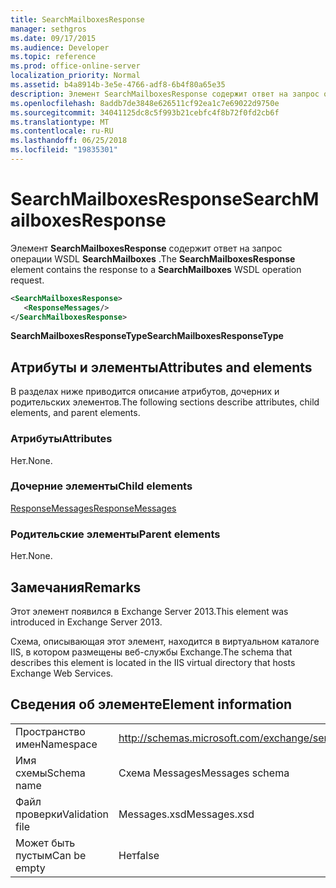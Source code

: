 ```yaml
---
title: SearchMailboxesResponse
manager: sethgros
ms.date: 09/17/2015
ms.audience: Developer
ms.topic: reference
ms.prod: office-online-server
localization_priority: Normal
ms.assetid: b4a8914b-3e5e-4766-adf8-6b4f80a65e35
description: Элемент SearchMailboxesResponse содержит ответ на запрос операции SearchMailboxes WSDL.
ms.openlocfilehash: 8addb7de3848e626511cf92ea1c7e69022d9750e
ms.sourcegitcommit: 34041125dc8c5f993b21cebfc4f8b72f0fd2cb6f
ms.translationtype: MT
ms.contentlocale: ru-RU
ms.lasthandoff: 06/25/2018
ms.locfileid: "19835301"
---
```

# <a name="searchmailboxesresponse"></a><span data-ttu-id="b214d-103">SearchMailboxesResponse</span><span class="sxs-lookup"><span data-stu-id="b214d-103">SearchMailboxesResponse</span></span>

<span data-ttu-id="b214d-104">Элемент **SearchMailboxesResponse** содержит ответ на запрос операции WSDL **SearchMailboxes** .</span><span class="sxs-lookup"><span data-stu-id="b214d-104">The **SearchMailboxesResponse** element contains the response to a **SearchMailboxes** WSDL operation request.</span></span> 
  
```XML
<SearchMailboxesResponse>
   <ResponseMessages/>
</SearchMailboxesResponse>
```

 <span data-ttu-id="b214d-105">**SearchMailboxesResponseType**</span><span class="sxs-lookup"><span data-stu-id="b214d-105">**SearchMailboxesResponseType**</span></span>
## <a name="attributes-and-elements"></a><span data-ttu-id="b214d-106">Атрибуты и элементы</span><span class="sxs-lookup"><span data-stu-id="b214d-106">Attributes and elements</span></span>

<span data-ttu-id="b214d-107">В разделах ниже приводится описание атрибутов, дочерних и родительских элементов.</span><span class="sxs-lookup"><span data-stu-id="b214d-107">The following sections describe attributes, child elements, and parent elements.</span></span>
  
### <a name="attributes"></a><span data-ttu-id="b214d-108">Атрибуты</span><span class="sxs-lookup"><span data-stu-id="b214d-108">Attributes</span></span>

<span data-ttu-id="b214d-109">Нет.</span><span class="sxs-lookup"><span data-stu-id="b214d-109">None.</span></span>
  
### <a name="child-elements"></a><span data-ttu-id="b214d-110">Дочерние элементы</span><span class="sxs-lookup"><span data-stu-id="b214d-110">Child elements</span></span>

[<span data-ttu-id="b214d-111">ResponseMessages</span><span class="sxs-lookup"><span data-stu-id="b214d-111">ResponseMessages</span></span>](responsemessages.md)
  
### <a name="parent-elements"></a><span data-ttu-id="b214d-112">Родительские элементы</span><span class="sxs-lookup"><span data-stu-id="b214d-112">Parent elements</span></span>

<span data-ttu-id="b214d-113">Нет.</span><span class="sxs-lookup"><span data-stu-id="b214d-113">None.</span></span>
  
## <a name="remarks"></a><span data-ttu-id="b214d-114">Замечания</span><span class="sxs-lookup"><span data-stu-id="b214d-114">Remarks</span></span>

<span data-ttu-id="b214d-115">Этот элемент появился в Exchange Server 2013.</span><span class="sxs-lookup"><span data-stu-id="b214d-115">This element was introduced in Exchange Server 2013.</span></span>
  
<span data-ttu-id="b214d-116">Схема, описывающая этот элемент, находится в виртуальном каталоге IIS, в котором размещены веб-службы Exchange.</span><span class="sxs-lookup"><span data-stu-id="b214d-116">The schema that describes this element is located in the IIS virtual directory that hosts Exchange Web Services.</span></span>
  
## <a name="element-information"></a><span data-ttu-id="b214d-117">Сведения об элементе</span><span class="sxs-lookup"><span data-stu-id="b214d-117">Element information</span></span>

|||
|:-----|:-----|
|<span data-ttu-id="b214d-118">Пространство имен</span><span class="sxs-lookup"><span data-stu-id="b214d-118">Namespace</span></span>  <br/> |http://schemas.microsoft.com/exchange/services/2006/messages  <br/> |
|<span data-ttu-id="b214d-119">Имя схемы</span><span class="sxs-lookup"><span data-stu-id="b214d-119">Schema name</span></span>  <br/> |<span data-ttu-id="b214d-120">Схема Messages</span><span class="sxs-lookup"><span data-stu-id="b214d-120">Messages schema</span></span>  <br/> |
|<span data-ttu-id="b214d-121">Файл проверки</span><span class="sxs-lookup"><span data-stu-id="b214d-121">Validation file</span></span>  <br/> |<span data-ttu-id="b214d-122">Messages.xsd</span><span class="sxs-lookup"><span data-stu-id="b214d-122">Messages.xsd</span></span>  <br/> |
|<span data-ttu-id="b214d-123">Может быть пустым</span><span class="sxs-lookup"><span data-stu-id="b214d-123">Can be empty</span></span>  <br/> |<span data-ttu-id="b214d-124">Нет</span><span class="sxs-lookup"><span data-stu-id="b214d-124">false</span></span>  <br/> |
   

